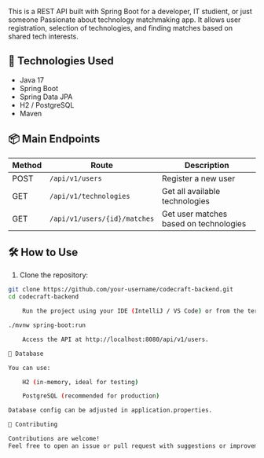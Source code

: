 
This is a REST API built with Spring Boot for a developer, IT studient, or just someone Passionate about technology matchmaking app. 
It allows user registration, selection of technologies, and finding matches based on shared tech interests.



## 🚀 Technologies Used

- Java 17  
- Spring Boot  
- Spring Data JPA  
- H2 / PostgreSQL  
- Maven



## 📦 Main Endpoints

| Method | Route                         | Description                              |
|--------|------------------------------|------------------------------------------|
| POST   | `/api/v1/users`              | Register a new user                      |
| GET    | `/api/v1/technologies`       | Get all available technologies           |
| GET    | `/api/v1/users/{id}/matches` | Get user matches based on technologies   |

## 🛠 How to Use

1. Clone the repository:

```bash
git clone https://github.com/your-username/codecraft-backend.git
cd codecraft-backend

    Run the project using your IDE (IntelliJ / VS Code) or from the terminal:

./mvnw spring-boot:run

    Access the API at http://localhost:8080/api/v1/users.

🧪 Database

You can use:

    H2 (in-memory, ideal for testing)

    PostgreSQL (recommended for production)

Database config can be adjusted in application.properties.

🤝 Contributing

Contributions are welcome!
Feel free to open an issue or pull request with suggestions or improvements.

